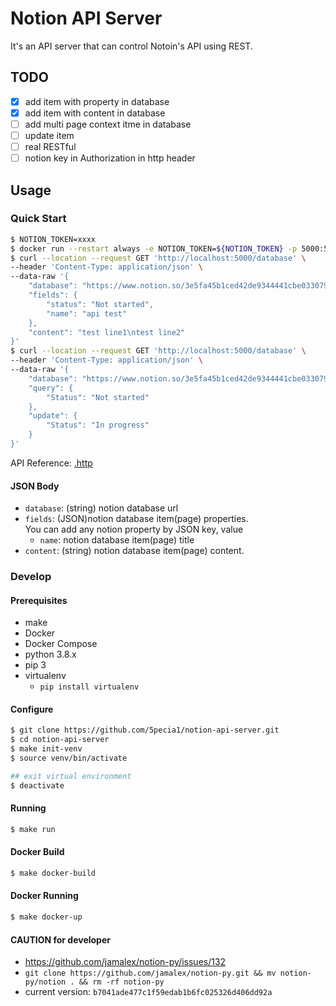 # Notion API Server

It's an API server that can control Notoin's API using REST.

## TODO

- [x] add item with property in database
- [x] add item with content in database
- [ ] add multi page context itme in database
- [ ] update item
- [ ] real RESTful
- [ ] notion key in Authorization in http header

## Usage

### Quick Start

```sh
$ NOTION_TOKEN=xxxx
$ docker run --restart always -e NOTION_TOKEN=${NOTION_TOKEN} -p 5000:5000 --name notion 5pecia1/notion-api-server:latest
$ curl --location --request GET 'http://localhost:5000/database' \
--header 'Content-Type: application/json' \
--data-raw '{
    "database": "https://www.notion.so/3e5fa45b1ced42de9344441cbe033079?v=cf8b57ec9a254072b6f4cfb43b06815c",
    "fields": {
        "status": "Not started",
        "name": "api test"
    },
    "content": "test line1\ntest line2"
}' 
$ curl --location --request GET 'http://localhost:5000/database' \
--header 'Content-Type: application/json' \
--data-raw '{
    "database": "https://www.notion.so/3e5fa45b1ced42de9344441cbe033079?v=cf8b57ec9a254072b6f4cfb43b06815c",
    "query": {
        "Status": "Not started"
    },
    "update": {
        "Status": "In progress"
    } 
}' 
```

API Reference: [.http](./.http)

#### JSON Body

* `database`: (string) notion database url
* `fields`: (JSON)notion database item(page) properties.  
    You can add any notion property by JSON key, value
    * `name`: notion database item(page) title
* `content`: (string) notion database item(page) content.  


### Develop

#### Prerequisites

* make
* Docker
* Docker Compose
* python 3.8.x
* pip 3
* virtualenv
    * `pip install virtualenv`

#### Configure

```sh
$ git clone https://github.com/5pecia1/notion-api-server.git
$ cd notion-api-server
$ make init-venv
$ source venv/bin/activate

## exit virtual environment
$ deactivate
```

#### Running

```sh
$ make run
```

#### Docker Build

```sh
$ make docker-build
```

#### Docker Running

```sh
$ make docker-up
```

#### CAUTION for developer

* https://github.com/jamalex/notion-py/issues/132  
* `git clone https://github.com/jamalex/notion-py.git && mv notion-py/notion . && rm -rf notion-py`
* current version: `b7041ade477c1f59edab1b6fc025326d406dd92a`
